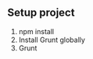 <h2>Setup project</h2>
<ol>
<li>npm install</li>
<li>Install Grunt globally</li>
<li>Grunt</li>
</ol>